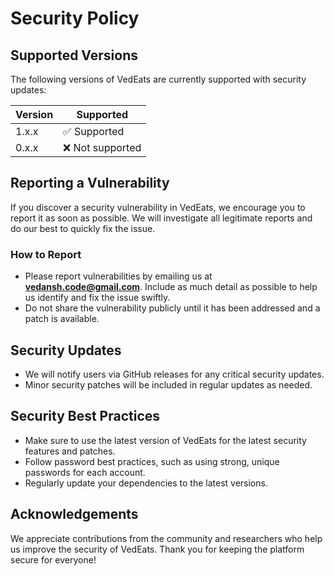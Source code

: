 # Security Policy

## Supported Versions

The following versions of VedEats are currently supported with security updates:

| Version       | Supported          |
| ------------- | ------------------ |
| 1.x.x         | ✅ Supported       |
| 0.x.x         | ❌ Not supported   |

## Reporting a Vulnerability

If you discover a security vulnerability in VedEats, we encourage you to report it as soon as possible. We will investigate all legitimate reports and do our best to quickly fix the issue.

### How to Report

- Please report vulnerabilities by emailing us at **vedansh.code@gmail.com**. Include as much detail as possible to help us identify and fix the issue swiftly.
- Do not share the vulnerability publicly until it has been addressed and a patch is available.

## Security Updates

- We will notify users via GitHub releases for any critical security updates.
- Minor security patches will be included in regular updates as needed.

## Security Best Practices

- Make sure to use the latest version of VedEats for the latest security features and patches.
- Follow password best practices, such as using strong, unique passwords for each account.
- Regularly update your dependencies to the latest versions.

## Acknowledgements

We appreciate contributions from the community and researchers who help us improve the security of VedEats. Thank you for keeping the platform secure for everyone!
